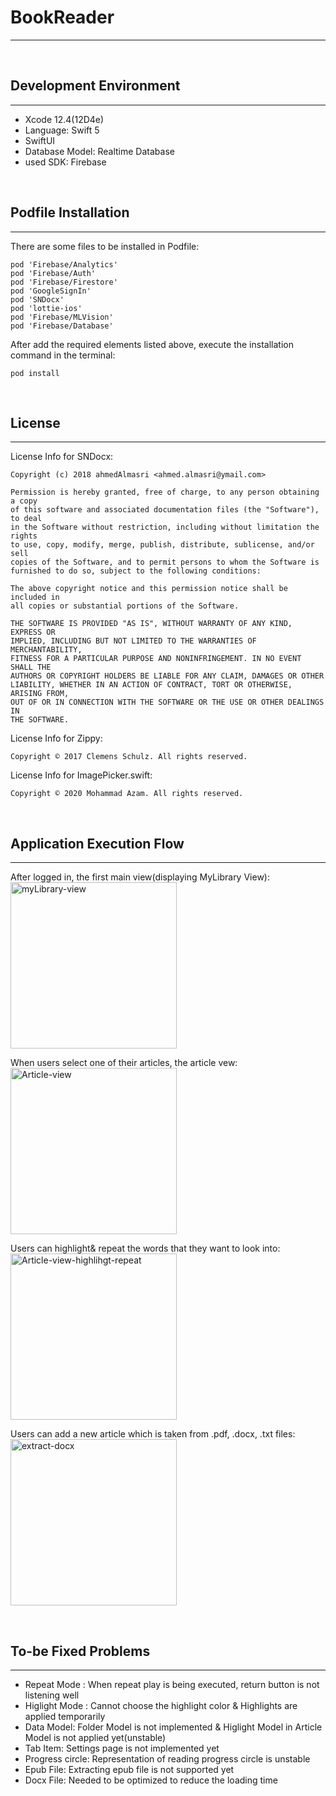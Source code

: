 # BookReader
------------------
<br/>

## Development Environment
---------------------

- Xcode 12.4(12D4e)
- Language: Swift 5
- SwiftUI
- Database Model: Realtime Database
- used SDK: Firebase
<br/>

## Podfile Installation
--------------------

There are some files to be installed in Podfile:
```
pod 'Firebase/Analytics'
pod 'Firebase/Auth'
pod 'Firebase/Firestore'
pod 'GoogleSignIn'
pod 'SNDocx'
pod 'lottie-ios'
pod 'Firebase/MLVision'
pod 'Firebase/Database'
```

After add the required elements listed above, execute the installation command in the terminal:
```
pod install
```
<br/>

## License
------------

License Info for SNDocx:
```
Copyright (c) 2018 ahmedAlmasri <ahmed.almasri@ymail.com>

Permission is hereby granted, free of charge, to any person obtaining a copy
of this software and associated documentation files (the "Software"), to deal
in the Software without restriction, including without limitation the rights
to use, copy, modify, merge, publish, distribute, sublicense, and/or sell
copies of the Software, and to permit persons to whom the Software is
furnished to do so, subject to the following conditions:

The above copyright notice and this permission notice shall be included in
all copies or substantial portions of the Software.

THE SOFTWARE IS PROVIDED "AS IS", WITHOUT WARRANTY OF ANY KIND, EXPRESS OR
IMPLIED, INCLUDING BUT NOT LIMITED TO THE WARRANTIES OF MERCHANTABILITY,
FITNESS FOR A PARTICULAR PURPOSE AND NONINFRINGEMENT. IN NO EVENT SHALL THE
AUTHORS OR COPYRIGHT HOLDERS BE LIABLE FOR ANY CLAIM, DAMAGES OR OTHER
LIABILITY, WHETHER IN AN ACTION OF CONTRACT, TORT OR OTHERWISE, ARISING FROM,
OUT OF OR IN CONNECTION WITH THE SOFTWARE OR THE USE OR OTHER DEALINGS IN
THE SOFTWARE.
```

License Info for Zippy:
```
Copyright © 2017 Clemens Schulz. All rights reserved.
```

License Info for ImagePicker.swift:
```
Copyright © 2020 Mohammad Azam. All rights reserved.
```
<br/>

## Application Execution Flow
--------------------------
After logged in, the first main view(displaying MyLibrary View):<br/>
<img width="266" alt="myLibrary-view" src="https://user-images.githubusercontent.com/47416192/108469755-33082a00-72cc-11eb-8866-5f9f07a132ce.png"><br/>

When users select one of their articles, the article vew:<br/>
<img width="266" alt="Article-view" src="https://user-images.githubusercontent.com/47416192/108647457-0df9fe00-74fc-11eb-8060-0de01f59ff11.gif"><br/>

Users can highlight& repeat the words that they want to look into:<br/>
<img width="266" alt="Article-view-highlihgt-repeat" src="https://user-images.githubusercontent.com/47416192/108653045-dcd3fa80-7508-11eb-995f-e71e84b14103.gif"><br/>

Users can add a new article which is taken from .pdf, .docx, .txt files:<br/>
<img width="266" alt="extract-docx" src="https://user-images.githubusercontent.com/47416192/108468707-7eb9d400-72ca-11eb-8aa2-4cfa5ce90a27.gif"><br/>

<br/>

## To-be Fixed Problems
--------------------------

- Repeat Mode : When repeat play is being executed, return button is not listening well
- Higlight Mode : Cannot choose the highlight color & Highlights are applied temporarily
- Data Model: Folder Model is not implemented & Higlight Model in Article Model is not applied yet(unstable)
- Tab Item: Settings page is not implemented yet
- Progress circle: Representation of reading progress circle is unstable
- Epub File: Extracting epub file is not supported yet
- Docx File: Needed to be optimized to reduce the loading time
<br/>
